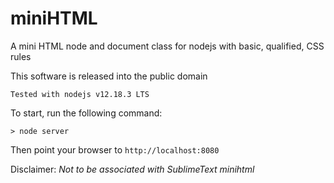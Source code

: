 # miniHTML
A mini HTML node and document class for nodejs with basic, qualified, CSS rules

This software is released into the public domain

`Tested with nodejs v12.18.3 LTS`

To start, run the following command:

```
> node server
```

Then point your browser to `http://localhost:8080`


Disclaimer:
_Not to be associated with SublimeText minihtml_

